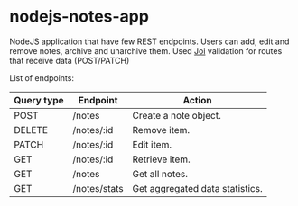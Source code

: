# nodejs-notes-app

NodeJS application that have few REST endpoints. Users can add, edit and remove notes, archive and
unarchive them. Used [Joi](https://joi.dev/api/?v=17.5.0) validation for routes that receive data (POST/PATCH)

List of endpoints:

| Query type | Endpoint     | Action                          |
| ---------- | ------------ | ------------------------------- |
| POST       | /notes       | Create a note object.           |
| DELETE     | /notes/:id   | Remove item.                    |
| PATCH      | /notes/:id   | Edit item.                      |
| GET        | /notes/:id   | Retrieve item.                  |
| GET        | /notes       | Get all notes.                  |
| GET        | /notes/stats | Get aggregated data statistics. |
